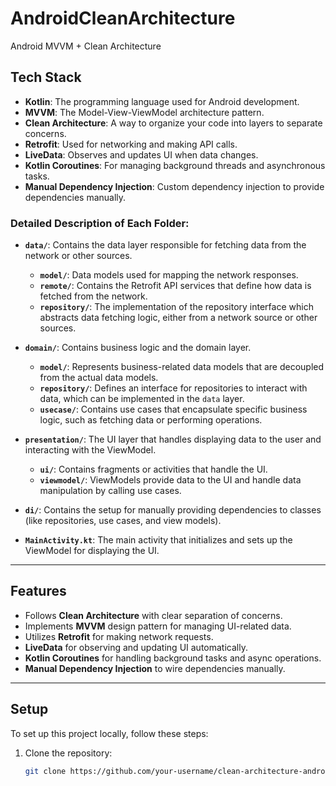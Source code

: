 # AndroidCleanArchitecture
Android MVVM + Clean Architecture


## Tech Stack

- **Kotlin**: The programming language used for Android development.
- **MVVM**: The Model-View-ViewModel architecture pattern.
- **Clean Architecture**: A way to organize your code into layers to separate concerns.
- **Retrofit**: Used for networking and making API calls.
- **LiveData**: Observes and updates UI when data changes.
- **Kotlin Coroutines**: For managing background threads and asynchronous tasks.
- **Manual Dependency Injection**: Custom dependency injection to provide dependencies manually.


### Detailed Description of Each Folder:

- **`data/`**: Contains the data layer responsible for fetching data from the network or other sources.
  - **`model/`**: Data models used for mapping the network responses.
  - **`remote/`**: Contains the Retrofit API services that define how data is fetched from the network.
  - **`repository/`**: The implementation of the repository interface which abstracts data fetching logic, either from a network source or other sources.

- **`domain/`**: Contains business logic and the domain layer.
  - **`model/`**: Represents business-related data models that are decoupled from the actual data models.
  - **`repository/`**: Defines an interface for repositories to interact with data, which can be implemented in the `data` layer.
  - **`usecase/`**: Contains use cases that encapsulate specific business logic, such as fetching data or performing operations.

- **`presentation/`**: The UI layer that handles displaying data to the user and interacting with the ViewModel.
  - **`ui/`**: Contains fragments or activities that handle the UI.
  - **`viewmodel/`**: ViewModels provide data to the UI and handle data manipulation by calling use cases.

- **`di/`**: Contains the setup for manually providing dependencies to classes (like repositories, use cases, and view models).

- **`MainActivity.kt`**: The main activity that initializes and sets up the ViewModel for displaying the UI.

---

## Features

- Follows **Clean Architecture** with clear separation of concerns.
- Implements **MVVM** design pattern for managing UI-related data.
- Utilizes **Retrofit** for making network requests.
- **LiveData** for observing and updating UI automatically.
- **Kotlin Coroutines** for handling background tasks and async operations.
- **Manual Dependency Injection** to wire dependencies manually.

---

## Setup

To set up this project locally, follow these steps:

1. Clone the repository:
   ```bash
   git clone https://github.com/your-username/clean-architecture-android.git

